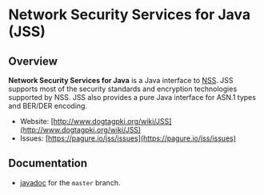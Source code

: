 Network Security Services for Java (JSS)
========================================

Overview
--------

**Network Security Services for Java** is a Java interface to [NSS](https://developer.mozilla.org/en-US/docs/Mozilla/Projects/NSS).
JSS supports most of the security standards and encryption technologies supported by NSS.
JSS also provides a pure Java interface for ASN.1 types and BER/DER encoding.

* Website: [http://www.dogtagpki.org/wiki/JSS](http://www.dogtagpki.org/wiki/JSS)
* Issues: [https://pagure.io/jss/issues](https://pagure.io/jss/issues)

Documentation
-------------

* [javadoc](javadoc/index.html) for the `master` branch.
